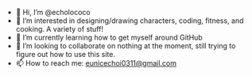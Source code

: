 - 👋 Hi, I’m @echolococo
- 👀 I’m interested in designing/drawing characters, coding, fitness, and cooking. A variety of stuff!
- 🌱 I’m currently learning how to get myself around GitHub
- 💞️ I’m looking to collaborate on nothing at the moment, still trying to figure out how to use this site.
- 📫 How to reach me: eunicechoi0311@gmail.com

<!---
echolococo/echolococo is a ✨ special ✨ repository because its `README.md` (this file) appears on your GitHub profile.
You can click the Preview link to take a look at your changes.
--->

